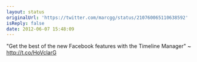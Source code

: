```yaml
---
layout: status
originalUrl: 'https://twitter.com/marcgg/status/210760065110638592'
isReply: false
date: 2012-06-07 15:48:09
---
```


"Get the best of the new Facebook features with the Timeline Manager" ~ http://t.co/HoVclarG
